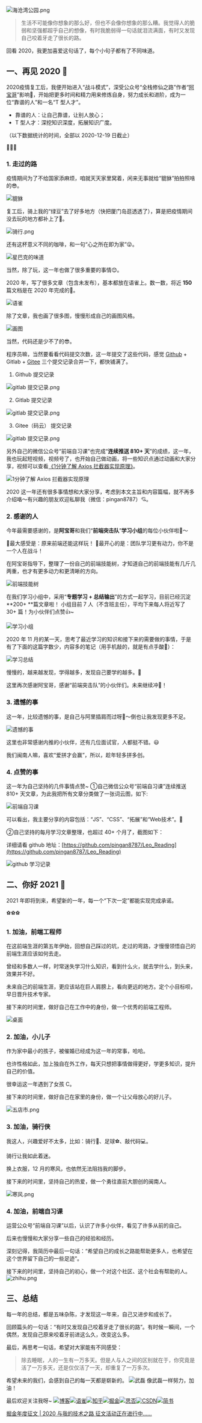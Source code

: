 ![海沧湾公园.png](https://images.pingan8787.com/2020/cover-haicang.png)
> 生活不可能像你想象的那么好，但也不会像你想象的那么糟。我觉得人的脆弱和坚强都超乎自己的想像，有时我脆弱得一句话就泪流满面，有时又发现自己咬着牙走了很长的路。

回看 2020，我更加喜爱这句话了，每个小句子都有了不同味道。

## 一、再见 2020 👋
2020疫情复工后，我便开始进入“战斗模式”，深受公众号“全栈修仙之路”作者“[阿宝哥](https://juejin.cn/user/764915822103079)”影响🌟，开始把更多时间和精力用来修炼自身，努力成长和进阶，成为一位“靠谱的人”和一名“T 型人才”。

- 靠谱的人：让自己靠谱，让别人放心；
- T 型人才：深挖知识深度，拓展知识广度。

（以下数据统计的时间，全部以 2020-12-19 日截止）

🤗🤗🤗

### 1. 走过的路

疫情期间为了不给国家添麻烦，咱就天天家里窝着，闲来无事就给“貔貅”拍拍照啥的😎。

![貔貅](https://images.pingan8787.com/2020/2020-pixiu.png)


复工后，骑上我的“绿豆”去了好多地方（快把厦门岛逛透透了），算是把疫情期间没去玩的地方都补上了🤠。

![骑行.png](https://images.pingan8787.com/2020/2020-bike.png)

还有这杯意义不同的咖啡，和一句“心之所在即为家”😜。

![星巴克的味道](https://images.pingan8787.com/2020/2020-coffe.png)

当然，除了玩，这一年也做了很多重要的事情😊。

2020 年，写了很多文章（包含未发布），基本都放在语雀上。数一数，将近 **150** 篇文档是在 2020 年完成的🤔。

![语雀](https://images.pingan8787.com/2020/2020-yuque.png)

除了文章，我也画了很多图，慢慢形成自己的画图风格。

![画图](https://images.pingan8787.com/2020/2020-draw.png)

当然，代码还是少不了的😎。

程序员嘛，当然要看看代码提交次数，这一年提交了这些代码，感觉 [Github](https://github.com/pingan8787) + Gitlab + [Gitee](https://gitee.com/pingan8787) 三个提交记录合并一下，都快铺满了。

1. Github 提交记录

![gitlab 提交记录.png](https://images.pingan8787.com/2020/2020-github.png)

2. Gitlab 提交记录

![gitlab 提交记录.png](https://images.pingan8787.com/2020/2020-gitlab.png)

3. Gitee（码云） 提交记录

![gitlab 提交记录.png](https://images.pingan8787.com/2020/2020-gitee.png)


另外自己的微信公众号“前端自习课”也完成“**连续推送 810+ 天**”的成绩，这一年，我也玩起短视频，视频号了，也开始自己做动画，将一些知识点通过动画和大家分享，视频可以查看[《1分钟了解 Axios 拦截器实现原理》](https://mp.weixin.qq.com/s/1s4_WXCZscB6MXsVP3lbzQ)。

![1分钟了解 Axios 拦截器实现原理](https://images.pingan8787.com/2020/2020-video.png)

2020 这一年还有很多事情想和大家分享，考虑到本文主旨和内容篇幅，就不再多介绍咯～有兴趣的朋友欢迎私聊我（微信：pingan8787）💘。

### 2. 感谢的人
今年最需要感谢的，是**阿宝哥**和我们“**前端突击队**”**学习小组**的每位小伙伴啦💐～

🌰最大感受是：原来前端还能这样玩！
🌰最开心的是：团队学习更有动力，你不是一个人在战斗！

在阿宝哥指导下，整理了一份自己的前端技能树，才知道自己的前端技能有几斤几两重，也才有更多动力和更清晰的方向。

![前端技能树](https://images.pingan8787.com/2020/2020-knowledge.png)

在我们学习小组中，采用“**专题学习 + 总结输出**”的方式一起学习，目前已经沉淀 **200+ **篇文章啦！
小组目前 7 人（不含班主任），平均下来每人将近写了 30+ 篇！为小伙伴们点赞👍~

![学习小组](https://images.pingan8787.com/2020/2020-study.png)

2020 年 11 月的某一天，思考了最近学习的知识和接下来的需要做的事情，于是有了下面的这篇字数少，内容多的笔记（用手机敲的，就是有点手酸🙁）：

![学习总结](https://images.pingan8787.com/2020/2020-learn.png)

慢慢的，越来越发现，学得越多，发现自己要学的越多。🤣

这里再次感谢阿宝哥，感谢“前端突击队”的小伙伴们。未来继续冲🦆！

### 3. 遗憾的事
这一年，比较遗憾的事，是自己与阿里插肩而过呀🥺～倒也让我发现更多不足。

![遗憾的事](https://images.pingan8787.com/2020/2020-sad.png)

这里也非常感谢内推的小伙伴，还有几位面试官，人都挺不错。😃

我们闽南人嘛，喜欢“爱拼才会赢”，所以，趁年轻多拼多创。

### 4. 点赞的事
这一年为自己坚持的几件事情点赞~
①自己微信公众号“前端自习课”连续推送 810+ 天文章，为此我把所有文章分类做了一张词云图，如下:

![前端自习课](https://images.pingan8787.com/2020/2020-fe-study.png)

可以看出，我主要分享的内容包括：“JS”、“CSS”、“拓展”和“Web技术”。🔔

②自己坚持的每月学习文章整理，也超过 40+ 个月了，截图如下：

详细请看 github 地址：[https://github.com/pingan8787/Leo_Reading](https://github.com/pingan8787/Leo_Reading)

![github 学习记录](https://images.pingan8787.com/2020/2020-github-study.png)

## 二、你好 2021 👏
2021 年即将到来，希望新的一年，每一个“下次一定”都能实现完成承诺。

⚽️⚽️⚽️

### 1. 加油，前端工程师
在这前端生涯的第五年伊始，回想自己踩过的坑，走过的弯路，才慢慢领悟自己的前端生涯应该如何去走。

曾经和多数人一样，时常迷失学习什么知识，看到什么火，就去学什么，到头来，效果并不好。

未来自己的前端生涯，更应该站在巨人肩膀上，看向更远的地方。定个小目标呗，早日晋升技术专家。

接下来的时间里，做好自己在工作中的身份，做一个优秀的前端工程师。

![桌面](https://images.pingan8787.com/2020/2021-zhuomian.png)

### 2. 加油，小儿子
作为家中最小的孩子，被催婚已经成为这一年的常事，哈哈。

也许性格如此，加上独自在外工作，每天只想把事情做得更好，学更多知识，提升自己的价值。

很幸运这一年遇到了女孩 C。

接下来的时间里，做好自己在家里的身份，做一个让父母放心的好儿子。

![五店市.png](https://images.pingan8787.com/2020/2021-wudian.png)

### 3. 加油，骑行侠
我这人，兴趣爱好不太多，比如：骑行🚴、足球⚽️、敲代码💻。

骑行让我如此着迷。

换上衣服，12 月的寒风，也依然无法阻挡我的脚步。

接下来的时间里，坚持自己的热爱，做一个勇往直前大胆创的闽南人。

![寒风.png](https://images.pingan8787.com/2020/2021-bike.png)

### 4. 加油，前端自习课

运营公众号“前端自习课”以后，认识了许多小伙伴，看见了许多从前的自己。

后来也慢慢和大家分享一些自己的经验和经历。

深刻记得，我简历中最后一句话：“希望自己的成⻓之路能帮助更多人，也希望在这个世界留下自己的一些足迹”。

接下来的时间里，坚持自己的初心，做一个对这个社区、这个社会有帮助的人。
![zhihu.png](https://images.pingan8787.com/2020/2021-zhihu.png)

## 三、总结
每一年的总结，都是五味杂陈，才发现这一年来，自己又进步和成长了。

回顾篇头的一句话：“有时又发现自己咬着牙走了很长的路”。有时候一瞬间，一个偶然，发现自己原来咬着牙前进这么久，改变这么多。

最后，再思考一句话，希望对大家能有不同感受：

> 除去睡眠，人的一生有一万多天。但是人与人之间的区别就在于，你究竟是活了一万多天，还是仅仅活了一天，却重复了一万多次。

希望未来的我们，会感到自己的每一天都是崭新的。
![武磊](https://images.pingan8787.com/2020/2021-wulei.JPG)
像武磊一样努力，加油！

最后欢迎关注我呀~
[![博客](http://images.pingan8787.com/icon_my1.png)](http://www.pingan8787.com)[![语雀](http://images.pingan8787.com/assets/icon_26_yuque.png)](https://www.yuque.com/wangpingan/cute-frontend)[![知乎](http://images.pingan8787.com/icon_zhihu1.png)](https://zhuanlan.zhihu.com/cute-javascript)[![掘金](http://images.pingan8787.com/icon_juejin2.png)](https://juejin.im/user/586fc337a22b9d0058807d53/posts)[![思否](http://images.pingan8787.com/icon_sf1.png)](https://segmentfault.com/blog/pingan8787)[![CSDN](http://images.pingan8787.com/icon_csdn1.png)](https://blog.csdn.net/qq_36380426)[![简书](http://images.pingan8787.com/icon_jianshu1.png)](https://www.jianshu.com/u/2ec5d94afd60)

 [掘金年度征文 | 2020 与我的技术之路 征文活动正在进行中......](https://juejin.cn/post/6901125532729999374) 